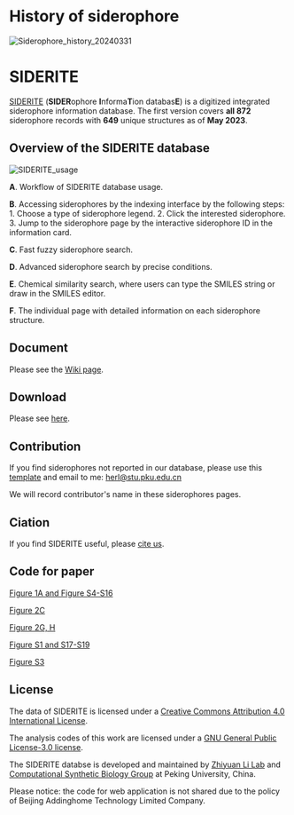 # History of siderophore
![Siderophore_history_20240331](https://github.com/RuolinHe/SIDERITE/assets/76482251/dcbc7f24-ce8d-40d8-9b03-68a97d7d39c5)


# SIDERITE
[SIDERITE](http://siderite.bdainformatics.org/) (**SIDER**ophore **I**nforma**T**ion databas**E**) is a digitized integrated siderophore information database. The first version covers **all 872** siderophore records with **649** unique structures as of **May 2023**.

## **Overview of the SIDERITE database**
![SIDERITE_usage](https://github.com/RuolinHe/SIDERITE/assets/76482251/d4a70e87-5cf4-4d90-bd62-9dcd021d3b5a)

**A**. Workflow of SIDERITE database usage.

**B**. Accessing siderophores by the indexing interface by the following steps: 1. Choose a type of siderophore legend. 2. Click the interested siderophore. 3. Jump to the siderophore page by the interactive siderophore ID in the information card.

**C**. Fast fuzzy siderophore search.

**D**. Advanced siderophore search by precise conditions.

**E**. Chemical similarity search, where users can type the SMILES string or draw in the SMILES editor.

**F**. The individual page with detailed information on each siderophore structure.

## Document
Please see the [Wiki page](https://github.com/RuolinHe/SIDERITE/wiki/).

## Download
Please see [here](https://github.com/RuolinHe/SIDERITE/wiki#download).

## Contribution
If you find siderophores not reported in our database, please use this [template](https://github.com/RuolinHe/SIDERITE/blob/main/SIDERITE_contribution_template.xlsx) and email to me: herl@stu.pku.edu.cn

We will record contributor's name in these siderophores pages.

## Ciation
If you find SIDERITE useful, please [cite us](https://www.biorxiv.org/content/10.1101/2023.08.31.555687.abstract).

## Code for paper
[Figure 1A and Figure S4-S16](https://github.com/RuolinHe/SIDERITE/tree/main/TAMP/SIDERITE)

[Figure 2C](https://github.com/RuolinHe/SIDERITE/blob/main/predicted_new)

[Figure 2G, H](https://github.com/RuolinHe/SIDERITE/blob/main/CAS_experiment)

[Figure S1 and S17-S19](https://github.com/RuolinHe/SIDERITE/tree/main/statistics)

[Figure S3](https://github.com/RuolinHe/SIDERITE/tree/main/TAMP/COCONUT)
## License
The data of SIDERITE is licensed under a [Creative Commons Attribution 4.0 International License](http://creativecommons.org/licenses/by/4.0/).

The analysis codes of this work are licensed under a [GNU General Public License-3.0 license](https://github.com/RuolinHe/SIDERITE/tree/main?tab=GPL-3.0-1-ov-file#readme).

The SIDERITE databse is developed and maintained by [Zhiyuan Li Lab](https://cqb.pku.edu.cn/zyli/) and [Computational Synthetic Biology Group](https://www.bdainformatics.org/) at Peking University, China.

Please notice: the code for web application is not shared due to the policy of Beijing Addinghome Technology Limited Company.
